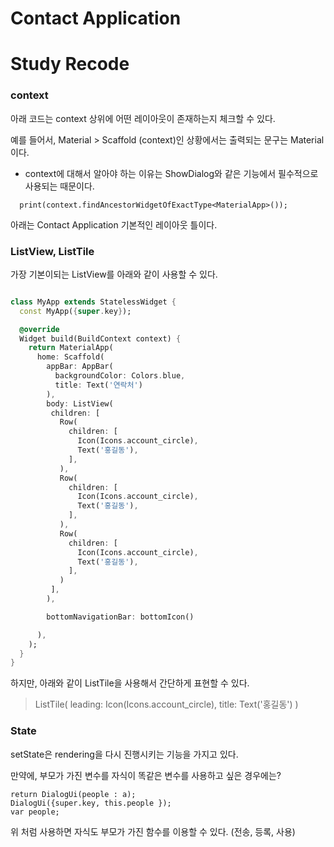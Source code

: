 # Contact Application


# Study Recode

### context
아래 코드는 context 상위에 어떤 레이아웃이 존재하는지 체크할 수 있다.

예를 들어서, Material > Scaffold (context)인 상황에서는 출력되는 문구는 Material이다.

- context에 대해서 알아야 하는 이유는 ShowDialog와 같은 기능에서 필수적으로 사용되는 때문이다.

```
  print(context.findAncestorWidgetOfExactType<MaterialApp>());
```
아래는 Contact Application 기본적인 레이아웃 틀이다.

### ListView, ListTile
가장 기본이되는 ListView를 아래와 같이 사용할 수 있다.

``` dart

class MyApp extends StatelessWidget {
  const MyApp({super.key});

  @override
  Widget build(BuildContext context) {
    return MaterialApp(
      home: Scaffold(
        appBar: AppBar(
          backgroundColor: Colors.blue,
          title: Text('연락처')
        ),
        body: ListView(
         children: [
           Row(
             children: [
               Icon(Icons.account_circle),
               Text('홍길동'),
             ],
           ),
           Row(
             children: [
               Icon(Icons.account_circle),
               Text('홍길동'),
             ],
           ),
           Row(
             children: [
               Icon(Icons.account_circle),
               Text('홍길동'),
             ],
           )
         ],
        ),

        bottomNavigationBar: bottomIcon()

      ),
    );
  }
}


```

하지만, 아래와 같이 ListTile을 사용해서 간단하게 표현할 수 있다.

> ListTile(
leading: Icon(Icons.account_circle),
title: Text('홍길동')
)

### State

setState은 rendering을 다시 진행시키는 기능을 가지고 있다.

만약에, 부모가 가진 변수를 자식이 똑같은 변수를 사용하고 싶은 경우에는?

```
return DialogUi(people : a);
DialogUi({super.key, this.people });
var people;
``` 

위 처럼 사용하면 자식도 부모가 가진 함수를 이용할 수 있다. (전송, 등록, 사용)